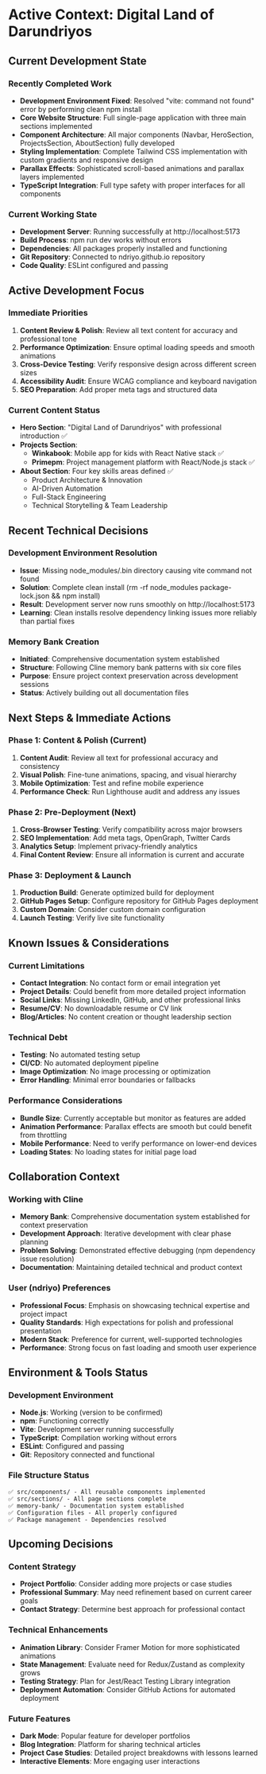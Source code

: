 # Active Context: Digital Land of Darundriyos

## Current Development State

### Recently Completed Work
- **Development Environment Fixed**: Resolved "vite: command not found" error by performing clean npm install
- **Core Website Structure**: Full single-page application with three main sections implemented
- **Component Architecture**: All major components (Navbar, HeroSection, ProjectsSection, AboutSection) fully developed
- **Styling Implementation**: Complete Tailwind CSS implementation with custom gradients and responsive design
- **Parallax Effects**: Sophisticated scroll-based animations and parallax layers implemented
- **TypeScript Integration**: Full type safety with proper interfaces for all components

### Current Working State
- **Development Server**: Running successfully at http://localhost:5173
- **Build Process**: npm run dev works without errors
- **Dependencies**: All packages properly installed and functioning
- **Git Repository**: Connected to ndriyo.github.io repository
- **Code Quality**: ESLint configured and passing

## Active Development Focus

### Immediate Priorities
1. **Content Review & Polish**: Review all text content for accuracy and professional tone
2. **Performance Optimization**: Ensure optimal loading speeds and smooth animations
3. **Cross-Device Testing**: Verify responsive design across different screen sizes
4. **Accessibility Audit**: Ensure WCAG compliance and keyboard navigation
5. **SEO Preparation**: Add proper meta tags and structured data

### Current Content Status
- **Hero Section**: "Digital Land of Darundriyos" with professional introduction ✅
- **Projects Section**: 
  - **Winkabook**: Mobile app for kids with React Native stack ✅
  - **Primepm**: Project management platform with React/Node.js stack ✅
- **About Section**: Four key skills areas defined ✅
  - Product Architecture & Innovation
  - AI-Driven Automation  
  - Full-Stack Engineering
  - Technical Storytelling & Team Leadership

## Recent Technical Decisions

### Development Environment Resolution
- **Issue**: Missing node_modules/.bin directory causing vite command not found
- **Solution**: Complete clean install (rm -rf node_modules package-lock.json && npm install)
- **Result**: Development server now runs smoothly on http://localhost:5173
- **Learning**: Clean installs resolve dependency linking issues more reliably than partial fixes

### Memory Bank Creation
- **Initiated**: Comprehensive documentation system established
- **Structure**: Following Cline memory bank patterns with six core files
- **Purpose**: Ensure project context preservation across development sessions
- **Status**: Actively building out all documentation files

## Next Steps & Immediate Actions

### Phase 1: Content & Polish (Current)
1. **Content Audit**: Review all text for professional accuracy and consistency
2. **Visual Polish**: Fine-tune animations, spacing, and visual hierarchy
3. **Mobile Optimization**: Test and refine mobile experience
4. **Performance Check**: Run Lighthouse audit and address any issues

### Phase 2: Pre-Deployment (Next)
1. **Cross-Browser Testing**: Verify compatibility across major browsers
2. **SEO Implementation**: Add meta tags, OpenGraph, Twitter Cards
3. **Analytics Setup**: Implement privacy-friendly analytics
4. **Final Content Review**: Ensure all information is current and accurate

### Phase 3: Deployment & Launch
1. **Production Build**: Generate optimized build for deployment
2. **GitHub Pages Setup**: Configure repository for GitHub Pages deployment
3. **Custom Domain**: Consider custom domain configuration
4. **Launch Testing**: Verify live site functionality

## Known Issues & Considerations

### Current Limitations
- **Contact Integration**: No contact form or email integration yet
- **Project Details**: Could benefit from more detailed project information
- **Social Links**: Missing LinkedIn, GitHub, and other professional links
- **Resume/CV**: No downloadable resume or CV link
- **Blog/Articles**: No content creation or thought leadership section

### Technical Debt
- **Testing**: No automated testing setup
- **CI/CD**: No automated deployment pipeline
- **Image Optimization**: No image processing or optimization
- **Error Handling**: Minimal error boundaries or fallbacks

### Performance Considerations
- **Bundle Size**: Currently acceptable but monitor as features are added
- **Animation Performance**: Parallax effects are smooth but could benefit from throttling
- **Mobile Performance**: Need to verify performance on lower-end devices
- **Loading States**: No loading states for initial page load

## Collaboration Context

### Working with Cline
- **Memory Bank**: Comprehensive documentation system established for context preservation
- **Development Approach**: Iterative development with clear phase planning
- **Problem Solving**: Demonstrated effective debugging (npm dependency issue resolution)
- **Documentation**: Maintaining detailed technical and product context

### User (ndriyo) Preferences
- **Professional Focus**: Emphasis on showcasing technical expertise and project impact
- **Quality Standards**: High expectations for polish and professional presentation
- **Modern Stack**: Preference for current, well-supported technologies
- **Performance**: Strong focus on fast loading and smooth user experience

## Environment & Tools Status

### Development Environment
- **Node.js**: Working (version to be confirmed)
- **npm**: Functioning correctly
- **Vite**: Development server running successfully
- **TypeScript**: Compilation working without errors
- **ESLint**: Configured and passing
- **Git**: Repository connected and functional

### File Structure Status
```
✅ src/components/ - All reusable components implemented
✅ src/sections/ - All page sections complete
✅ memory-bank/ - Documentation system established
✅ Configuration files - All properly configured
✅ Package management - Dependencies resolved
```

## Upcoming Decisions

### Content Strategy
- **Project Portfolio**: Consider adding more projects or case studies
- **Professional Summary**: May need refinement based on current career goals
- **Contact Strategy**: Determine best approach for professional contact

### Technical Enhancements
- **Animation Library**: Consider Framer Motion for more sophisticated animations
- **State Management**: Evaluate need for Redux/Zustand as complexity grows
- **Testing Strategy**: Plan for Jest/React Testing Library integration
- **Deployment Automation**: Consider GitHub Actions for automated deployment

### Future Features
- **Dark Mode**: Popular feature for developer portfolios
- **Blog Integration**: Platform for sharing technical articles
- **Project Case Studies**: Detailed project breakdowns with lessons learned
- **Interactive Elements**: More engaging user interactions
